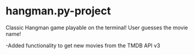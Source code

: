 # hangman.py-project
Classic Hangman game playable on the terminal! User  guesses the movie name!


-Added functionality to get new movies from the TMDB API v3
